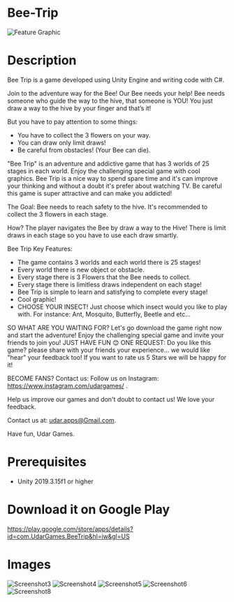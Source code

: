 # Bee-Trip
![Feature Graphic](https://user-images.githubusercontent.com/76158235/114706722-0273c800-9d32-11eb-8a63-0cbc04ad8c1f.png)

# Description
Bee Trip is a game developed using Unity Engine and writing code with C#.

Join to the adventure way for the Bee! Our Bee needs your help! Bee needs someone who guide the way to the hive, that someone is YOU!
You just draw a way to the hive by your finger and that’s it!

But you have to pay attention to some things:
- You have to collect the 3 flowers on your way.
- You can draw only limit draws!
- Be careful from obstacles! (Your Bee can die).

"Bee Trip" is an adventure and addictive game that has 3 worlds of 25 stages in each world. Enjoy the challenging special game with cool graphics.
Bee Trip is a nice way to spend spare time and it's can improve your thinking and without a doubt it's prefer about watching TV. Be careful this game is super attractive and can make you addicted!

The Goal:
Bee needs to reach safety to the hive. It's recommended to collect the 3 flowers in each stage.

How?
The player navigates the Bee by draw a way to the Hive! There is limit draws in each stage so you have to use each draw smartly.


Bee Trip Key Features:
- The game contains 3 worlds and each world there is 25 stages!
- Every world there is new object or obstacle.
- Every stage there is 3 Flowers that the Bee needs to collect.
- Every stage there is limitless draws independent on each stage!
- Bee Trip is simple to learn and satisfying to complete every stage!
- Cool graphic!
- CHOOSE YOUR INSECT! Just choose which insect would you like to play with. For instance: Ant, Mosquito, Butterfly, Beetle and etc...

SO WHAT ARE YOU WAITING FOR?
Let's go download the game right now and start the adventure!
Enjoy the challenging special game and invite your friends to join you!
JUST HAVE FUN 😊
ONE REQUEST:
Do you like this game? please share with your friends your experience... we would like "hear" your feedback too! If you want to rate us 5 Stars we will be happy for it!

BECOME FANS?
Contact us:
Follow us on Instagram: https://www.instagram.com/udargames/ .


Help us improve our games and don't doubt to contact us! We love your feedback.

Contact us at: udar.apps@Gmail.com.

Have fun,
Udar Games.

# Prerequisites
- Unity 2019.3.15f1 or higher

# Download it on Google Play
https://play.google.com/store/apps/details?id=com.UdarGames.BeeTrip&hl=iw&gl=US

# Images
![Screenshot3](https://user-images.githubusercontent.com/76158235/114707900-6ba80b00-9d33-11eb-802f-59c3b58bdf8e.jpg)
![Screenshot4](https://user-images.githubusercontent.com/76158235/114707913-6ea2fb80-9d33-11eb-8a01-b475482cc888.jpg)
![Screenshot5](https://user-images.githubusercontent.com/76158235/114707923-71055580-9d33-11eb-8abb-0c486edc5893.jpg)
![Screenshot6](https://user-images.githubusercontent.com/76158235/114707938-75317300-9d33-11eb-8a7e-85e94f69a8b9.jpg)
![Screenshot8](https://user-images.githubusercontent.com/76158235/114707942-76fb3680-9d33-11eb-86fe-9556bb3be171.jpg)


